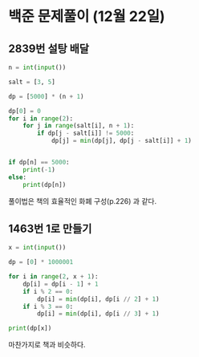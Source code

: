 # 백준 문제풀이 (12월 22일)

## 2839번 설탕 배달

```python
n = int(input())

salt = [3, 5]

dp = [5000] * (n + 1)

dp[0] = 0
for i in range(2):
    for j in range(salt[i], n + 1):
        if dp[j - salt[i]] != 5000:
            dp[j] = min(dp[j], dp[j - salt[i]] + 1)


if dp[n] == 5000:
    print(-1)
else:
    print(dp[n])
```

풀이법은 책의 효율적인 화폐 구성(p.226) 과 같다.

## 1463번 1로 만들기

```python
x = int(input())

dp = [0] * 1000001

for i in range(2, x + 1):
    dp[i] = dp[i - 1] + 1
    if i % 2 == 0:
        dp[i] = min(dp[i], dp[i // 2] + 1)
    if i % 3 == 0:
        dp[i] = min(dp[i], dp[i // 3] + 1)

print(dp[x])
```

마찬가지로 책과 비슷하다.
